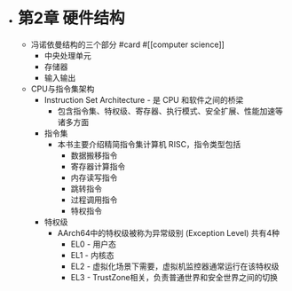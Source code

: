 - # 第2章 硬件结构  
	- 冯诺依曼结构的三个部分 #card #[[computer science]]  
		- 中央处理单元  
		- 存储器  
		- 输入输出  
	- CPU与指令集架构  
		- Instruction Set Architecture - 是 CPU 和软件之间的桥梁  
			- 包含指令集、特权级、寄存器、执行模式、安全扩展、性能加速等诸多方面  
		- 指令集  
			- 本书主要介绍精简指令集计算机 RISC，指令类型包括  
				- 数据搬移指令  
				- 寄存器计算指令  
				- 内存读写指令  
				- 跳转指令  
				- 过程调用指令  
				- 特权指令  
		- 特权级  
			- AArch64中的特权级被称为异常级别 (Exception Level) 共有4种  
				- EL0 - 用户态  
				- EL1 - 内核态  
				- EL2 - 虚拟化场景下需要，虚拟机监控器通常运行在该特权级  
				- EL3 - TrustZone相关，负责普通世界和安全世界之间的切换  